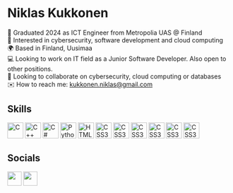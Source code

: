 # Niklas Kukkonen

🧠 Graduated 2024 as ICT Engineer from Metropolia UAS @ Finland <br>
👀 Interested in cybersecurity, software development and cloud computing <br>
🌍 Based in Finland, Uusimaa <br>
💻 Looking to work on IT field as a Junior Software Developer. Also open to other positions. <br>
🤝 Looking to collaborate on cybersecurity, cloud computing or databases <br>
✉️ How to reach me: kukkonen.niklas@gmail.com <br>

## Skills
<a href="https://docs.microsoft.com/en-us/cpp/?view=msvc-170" rel="nofollow"><img src="https://raw.githubusercontent.com/danielcranney/readme-generator/main/public/icons/skills/c-colored.svg" width="36" height="36" alt="C" style="max-width: 100%;"></a>
<a href="https://docs.microsoft.com/en-us/cpp/?view=msvc-170" rel="nofollow"><img src="https://raw.githubusercontent.com/danielcranney/readme-generator/main/public/icons/skills/cplusplus-colored.svg" width="36" height="36" alt="C++" style="max-width: 100%;"></a>
<a href="https://learn.microsoft.com/en-us/dotnet/csharp/" rel="nofollow"><img src="https://raw.githubusercontent.com/danielcranney/readme-generator/main/public/icons/skills/csharp-colored.svg" width="36" height="36" alt="C#" style="max-width: 100%;"></a>
<a href="https://www.python.org/" rel="nofollow"><img src="https://raw.githubusercontent.com/danielcranney/readme-generator/main/public/icons/skills/python-colored.svg" width="36" height="36" alt="Python" style="max-width: 100%;"></a>
<a href="https://developer.mozilla.org/en-US/docs/Glossary/HTML5" rel="nofollow"><img src="https://raw.githubusercontent.com/danielcranney/readme-generator/main/public/icons/skills/html5-colored.svg" width="36" height="36" alt="HTML5" style="max-width: 100%;"></a>
<a href="https://www.w3.org/TR/CSS/#css" rel="nofollow"><img src="https://raw.githubusercontent.com/danielcranney/readme-generator/main/public/icons/skills/css3-colored.svg" width="36" height="36" alt="CSS3" style="max-width: 100%;"></a>
<a href="https://aws.amazon.com/" rel="nofollow"><img src="https://banner2.cleanpng.com/20190418/qty/kisspng-amazon-web-services-logo-cloud-computing-amazon-co-logoaws-1-itnext-summit-5cb80ea9bc03d6.8054658415555662497701.jpg" width="36" height="36" alt="CSS3" style="max-width: 100%;"></a>
<a href="https://azure.microsoft.com/en-us" rel="nofollow"><img src="https://swimburger.net/media/ppnn3pcl/azure.png" width="36" height="36" alt="CSS3" style="max-width: 100%;"></a>
<a href="https://www.virtualbox.org/" rel="nofollow"><img src="https://www.virtualbox.org/graphics/vbox_logo2_gradient.png" width="36" height="36" alt="CSS3" style="max-width: 100%;"></a>
<a href="https://www.linux.org/" rel="nofollow"><img src="https://image.similarpng.com/very-thumbnail/2021/09/Linux-icon-design-on-transparent-background-PNG.png" width="36" height="36" alt="CSS3" style="max-width: 100%;"></a>
<a href="https://www.mysql.com/" rel="nofollow"><img src="https://banner2.cleanpng.com/20180614/bgj/kisspng-mysql-database-logo-node-js-computer-software-5b22000ca56d66.6622869915289548926776.jpg" width="36" height="36" alt="CSS3" style="max-width: 100%;"></a>


## Socials
<a href="https://www.linkedin.com/in/niklaskk/" rel="nofollow"><img src="https://raw.githubusercontent.com/danielcranney/readme-generator/main/public/icons/socials/linkedin.svg" width="32" height="32" style="max-width: 100%;"></a>
<a href="https://github.com/Niklasnk"><img src="https://raw.githubusercontent.com/danielcranney/readme-generator/main/public/icons/socials/github.svg" width="32" height="32" style="max-width: 100%;"></a>


